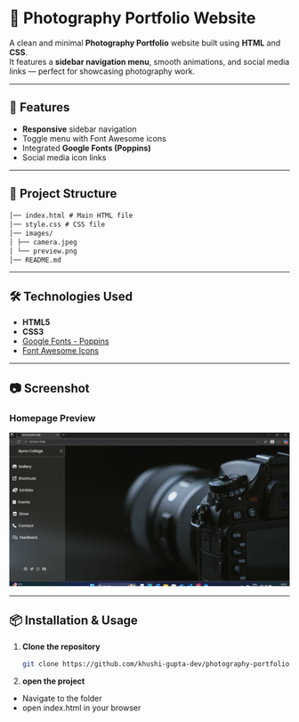 # 📸 Photography Portfolio Website

A clean and minimal **Photography Portfolio** website built using **HTML** and **CSS**.  
It features a **sidebar navigation menu**, smooth animations, and social media links — perfect for showcasing photography work.

---

## 🚀 Features
- **Responsive** sidebar navigation
- Toggle menu with Font Awesome icons
- Integrated **Google Fonts (Poppins)**
- Social media icon links

---

## 📂 Project Structure
``` photography-portfolio/
│── index.html # Main HTML file
│── style.css # CSS file
│── images/
│ ├── camera.jpeg
│ └── preview.png
│── README.md 
```

---

## 🛠️ Technologies Used
- **HTML5**
- **CSS3**
- [Google Fonts - Poppins](https://fonts.google.com/specimen/Poppins)
- [Font Awesome Icons](https://fontawesome.com/)

---

## 📷 Screenshot
### Homepage Preview
![Homepage](images/preview.png)

---

## 📦 Installation & Usage
1. **Clone the repository**
   ```bash
   git clone https://github.com/khushi-gupta-dev/photography-portfolio.git

2. **open the project**
- Navigate to the folder
- open index.html in your browser

